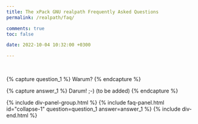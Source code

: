 ```yaml
---
title: The xPack GNU realpath Frequently Asked Questions
permalink: /realpath/faq/

comments: true
toc: false

date: 2022-10-04 10:32:00 +0300

---
```


<br/>

{% capture question_1 %}
Warum?
{% endcapture %}

{% capture answer_1 %}
Darum! ;-) (to be added)
{% endcapture %}

{% include div-panel-group.html %}
{% include faq-panel.html id="collapse-1" question=question_1 answer=answer_1 %}
{% include div-end.html %}
